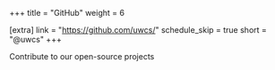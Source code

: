 +++
title = "GitHub"
weight = 6

[extra]
link = "https://github.com/uwcs/"
schedule_skip = true
short = "@uwcs"
+++

Contribute to our open-source projects